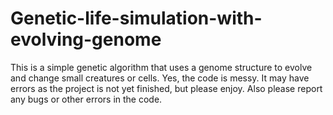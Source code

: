 # Genetic-life-simulation-with-evolving-genome
This is a simple genetic algorithm that uses a genome structure to evolve and change small creatures or cells.
Yes, the code is messy. It may have errors as the project is not yet finished, but please enjoy. Also please report any bugs or other errors in the code.

